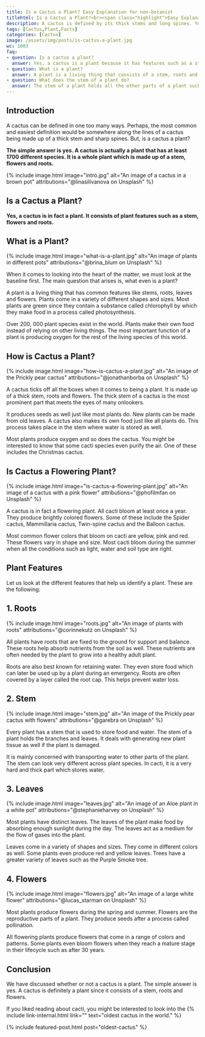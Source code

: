 ```yaml
---
title: Is a Cactus a Plant? Easy Explanation for non-botanist
titlehtml: Is a Cactus a Plant?<br><span class="highlight">Easy Explanation for non-botanist</span>
description: A cactus is defined by its thick stems and long spines. You might be wondering, is cactus a plant? Well, we've got just the answer!
tags: [Cactus,Plant,Facts]
categories: [Cactus]
image: /assets/img/posts/is-cactus-a-plant.jpg
wc: 1003
faq: 
- question: Is a cactus a plant?
  answer: Yes, a cactus is a plant because it has features such as a stem, roots and flowers. ,
- question: What is a plant?
  answer: A plant is a living thing that consists of a stem, roots and flowers. ,
- question: What does the stem of a plant do?
  answer: The stem of a plant holds all the other parts of a plant such as branches and leaves. It transports water and nutrients as well. 
---
```


## Introduction

A cactus can be defined in one too many ways. Perhaps, the most common and easiest definition would be somewhere along the lines of a cactus being made up of a thick stem and sharp spines. But, is a cactus a plant?

**The simple answer is yes. A cactus is actually a plant that has at least 1700 different species. It is a whole plant which is made up of a stem, flowers and roots.&nbsp;** 

{% include image.html image="intro.jpg" alt="An image of a cactus in a brown pot" attributions="@linasilivanova on Unsplash" %}

## Is a Cactus a Plant?

**Yes, a cactus is in fact a plant. It consists of plant features such as a stem, flowers and roots.&nbsp;** 

## What is a Plant?

{% include image.html image="what-is-a-plant.jpg" alt="An image of plants in different pots" attributions="@brina_blum on Unsplash" %}

When it comes to looking into the heart of the matter, we must look at the baseline first. The main question that arises is, what even is a plant?&nbsp;

A plant is a living thing that has common features like stems, roots, leaves and flowers. Plants come in a variety of different shapes and sizes. Most plants are green since they contain a substance called chlorophyll by which they make food in a process called photosynthesis.&nbsp;

Over 200, 000 plant species exist in the world. Plants make their own food instead of relying on other living things. The most important function of a plant is producing oxygen for the rest of the living species of this world.&nbsp;

## How is Cactus a Plant?

{% include image.html image="how-is-cactus-a-plant.jpg" alt="An image of the Prickly pear cactus" attributions="@jonathanborba on Unsplash" %}

A cactus ticks off all the boxes when it comes to being a plant. It is made up of a thick stem, roots and flowers. The thick stem of a cactus is the most prominent part that meets the eyes of many onlookers.&nbsp;

It produces seeds as well just like most plants do. New plants can be made from old leaves. A cactus also makes its own food just like all plants do. This process takes place in the stem where water is stored as well.&nbsp;

Most plants produce oxygen and so does the cactus. You might be interested to know that some cacti species even purify the air. One of these includes the Christmas cactus.

## Is Cactus a Flowering Plant?

{% include image.html image="is-cactus-a-flowering-plant.jpg" alt="An image of a cactus with a pink flower" attributions="@phofilmfan on Unsplash" %}

A cactus is in fact a flowering plant. All cacti bloom at least once a year. They produce brightly colored flowers. Some of these include the Spider cactus, Mammillaria cactus, Twin-spine cactus and the Balloon cactus.&nbsp;

Most common flower colors that bloom on cacti are yellow, pink and red. These flowers vary in shape and size. Most cacti bloom during the summer when all the conditions such as light, water and soil type are right.&nbsp;

## Plant Features

Let us look at the different features that help us identify a plant. These are the following:

## 1. Roots

{% include image.html image="roots.jpg" alt="An image of plants with roots" attributions="@corinnekutz on Unsplash" %}

All plants have roots that are fixed to the ground for support and balance. These roots help absorb nutrients from the soil as well. These nutrients are often needed by the plant to grow into a healthy adult plant.&nbsp;

Roots are also best known for retaining water. They even store food which can later be used up by a plant during an emergency. Roots are often covered by a layer called the root cap. This helps prevent water loss.&nbsp;

## 2. Stem

{% include image.html image="stem.jpg" alt="An image of the Prickly pear cactus with flowers" attributions="@garebra on Unsplash" %}

Every plant has a stem that is used to store food and water. The stem of a plant holds the branches and leaves. It deals with generating new plant tissue as well if the plant is damaged.&nbsp;

It is mainly concerned with transporting water to other parts of the plant. The stem can look very different across plant species. In cacti, it is a very hard and thick part which stores water.&nbsp;

## 3. Leaves

{% include image.html image="leaves.jpg" alt="An image of an Aloe plant in a white pot" attributions="@stephanieharvey on Unsplash" %}

Most plants have distinct leaves. The leaves of the plant make food by absorbing enough sunlight during the day. The leaves act as a medium for the flow of gases into the plant.&nbsp;

Leaves come in a variety of shapes and sizes. They come in different colors as well. Some plants even produce red and yellow leaves. Trees have a greater variety of leaves such as the Purple Smoke tree.&nbsp;

## 4. Flowers

{% include image.html image="flowers.jpg" alt="An image of a large white flower" attributions="@lucas_starman on Unsplash" %}

Most plants produce flowers during the spring and summer. Flowers are the reproductive parts of a plant. They produce seeds after a process called pollination.&nbsp;

All flowering plants produce flowers that come in a range of colors and patterns. Some plants even bloom flowers when they reach a mature stage in their lifecycle such as after 30 years.&nbsp;

## Conclusion

We have discussed whether or not a cactus is a plant. The simple answer is yes. A cactus is definitely a plant since it consists of a stem, roots and flowers.&nbsp;

If you liked reading about cacti, you might be interested to look into the {% include link-internal.html link="" text="oldest cactus in the world." %} 

{% include featured-post.html post="oldest-cactus" %}
